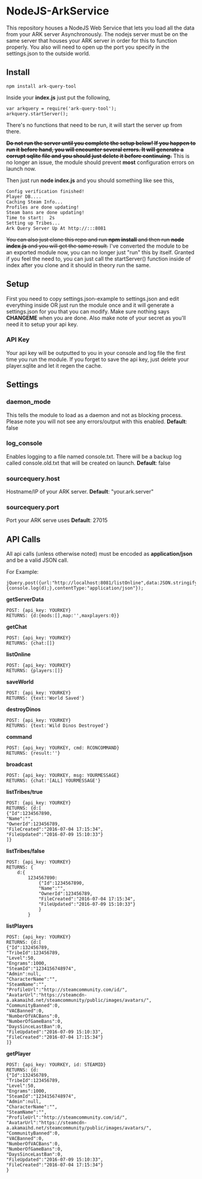 # NodeJS-ArkService

This repository houses a NodeJS Web Service that lets you load all the data from your ARK server Asynchronously. The nodejs server must be on the same server that houses your ARK server in order for this to function properly. You also will need to open up the port you specify in the settings.json to the outside world.

## Install

```
npm install ark-query-tool
```

Inside your **index.js** just put the following,
```
var arkquery = require('ark-query-tool');
arkquery.startServer();
```
There's no functions that need to be run, it will start the server up from there.


~~**Do not run the server until you complete the setup below! If you happen to run it before hand, you will encounter several errors. It will generate a corrupt sqlite file and you should just delete it before continuing.**~~ This is no longer an issue, the module should prevent **most** configuration errors on launch now.

Then just run **node index.js** and you should something like see this,
```
Config verification finished!
Player DB....
Caching Steam Info...
Profiles are done updating!
Steam bans are done updating!
Time to start:  2s
Setting up Tribes...
Ark Query Server Up At http://:::8081
```

~~You can also just clone this repo and run **npm install** and then run **node index.js** and you will get the same result.~~ I've converted the module to be an exported module now, you can no longer just "run" this by itself. Granted if you feel the need to, you can just call the startServer() function inside of index after you clone and it should in theory run the same.


## Setup

First you need to copy settings.json-example to settings.json and edit everything inside OR just run the module once and it will generate a settings.json for you that you can modify. Make sure nothing says **CHANGEME** when you are done. Also make note of your secret as you'll need it to setup your api key.

### API Key

Your api key will be outputted to you in your console and log file the first time you run the module. If you forget to save the api key, just delete your player.sqlite and let it regen the cache.

## Settings

### daemon_mode

This tells the module to load as a daemon and not as blocking process. Please note you will not see any errors/output with this enabled.
**Default**: false

### log_console
Enables logging to a file named console.txt. There will be a backup log called console.old.txt that will be created on launch.
**Default**: false

### sourcequery.host

Hostname/IP of your ARK server.
**Default**: "your.ark.server"

### sourcequery.port

Port your ARK serve uses
**Default**: 27015

## API Calls

All api calls (unless otherwise noted) must be encoded as **application/json** and be a valid JSON call.

For Example:
```
jQuery.post({url:"http://localhost:8081/listOnline",data:JSON.stringify({api_key:"YOUR_KEY"}),success:function(d){console.log(d);},contentType:"application/json"});
```

**getServerData**

```
POST: {api_key: YOURKEY}
RETURNS: {d:{mods:[],map:'',maxplayers:0}}
```

**getChat**

```
POST: {api_key: YOURKEY}
RETURNS: {chat:[]}
```

**listOnline**

```
POST: {api_key: YOURKEY}
RETURNS: {players:[]}
```


**saveWorld**

```
POST: {api_key: YOURKEY}
RETURNS: {text:'World Saved'}
```

**destroyDinos**

```
POST: {api_key: YOURKEY}
RETURNS: {text:'Wild Dinos Destroyed'}
```

**command**

```
POST: {api_key: YOURKEY, cmd: RCONCOMMAND}
RETURNS: {result:''}
```

**broadcast**

```
POST: {api_key: YOURKEY, msg: YOURMESSAGE}
RETURNS: {chat:'[ALL] YOURMESSAGE'}
```

**listTribes/true**

```
POST: {api_key: YOURKEY}
RETURNS: {d:[
{"Id":1234567890,
"Name":"",
"OwnerId":123456789,
"FileCreated":"2016-07-04 17:15:34",
"FileUpdated":"2016-07-09 15:10:33"}
]}
```

**listTribes/false**

```
POST: {api_key: YOURKEY}
RETURNS: {
	d:{
		1234567890:
			{"Id":1234567890,
			"Name":"",
			"OwnerId":123456789,
			"FileCreated":"2016-07-04 17:15:34",
			"FileUpdated":"2016-07-09 15:10:33"}
			}
		}
```

**listPlayers**

```
POST: {api_key: YOURKEY}
RETURNS: {d:[
{"Id":132456789,
"TribeId":123456789,
"Level":50,
"Engrams":1000,
"SteamId":"1234156748974",
"Admin":null,
"CharacterName":"",
"SteamName":"",
"ProfileUrl":"http://steamcommunity.com/id/",
"AvatarUrl":"https://steamcdn-a.akamaihd.net/steamcommunity/public/images/avatars/",
"CommunityBanned":0,
"VACBanned":0,
"NumberOfVACBans":0,
"NumberOfGameBans":0,
"DaysSinceLastBan":0,
"FileUpdated":"2016-07-09 15:10:33",
"FileCreated":"2016-07-04 17:15:34"}
]}
```

**getPlayer**

```
POST: {api_key: YOURKEY, id: STEAMID}
RETURNS: {d:
{"Id":132456789,
"TribeId":123456789,
"Level":50,
"Engrams":1000,
"SteamId":"1234156748974",
"Admin":null,
"CharacterName":"",
"SteamName":"",
"ProfileUrl":"http://steamcommunity.com/id/",
"AvatarUrl":"https://steamcdn-a.akamaihd.net/steamcommunity/public/images/avatars/",
"CommunityBanned":0,
"VACBanned":0,
"NumberOfVACBans":0,
"NumberOfGameBans":0,
"DaysSinceLastBan":0,
"FileUpdated":"2016-07-09 15:10:33",
"FileCreated":"2016-07-04 17:15:34"}
}
```
